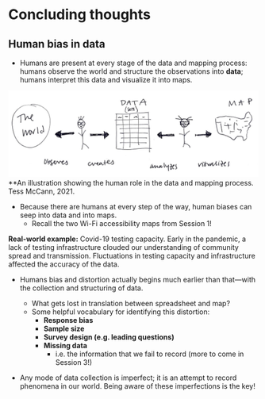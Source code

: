 # Concluding thoughts

## Human bias in data

* Humans are present at every stage of the data and mapping process: humans observe the world and structure the observations into **data**; humans interpret this data and visualize it into maps. 

![An illustration showing humans in the data and mapping process](./media/humans-in-data-and-mapping.jpg)
**An illustration showing the human role in the data and mapping process. Tess McCann, 2021. 

* Because there are humans at every step of the way, human biases can seep into data and into maps. 
  * Recall the two Wi-Fi accessibility maps from Session 1! 

<aside>

**Real-world example:** Covid-19 testing capacity. Early in the pandemic, a lack of testing infrastructure clouded our understanding of community spread and transmission. Fluctuations in testing capacity and infrastructure affected the accuracy of the data.

</aside>

* Humans bias and distortion actually begins much earlier than that—with the collection and structuring of data. 
  * What gets lost in translation between spreadsheet and map?
  * Some helpful vocabulary for identifying this distortion:
    * **Response bias**
    * **Sample size**
    * **Survey design (e.g. leading questions)**
    * **Missing data**
      * i.e. the information that we fail to record  (more to come in Session 3!)

* Any mode of data collection is imperfect; it is an attempt to record phenomena in our world. Being aware of these imperfections is the key! 
